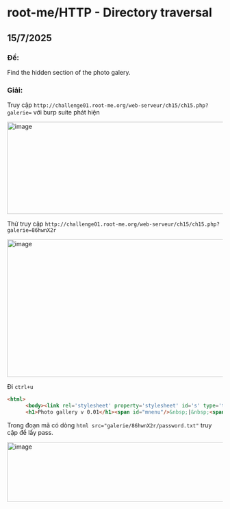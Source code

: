 # root-me/HTTP - Directory traversal

## 15/7/2025 

### Đề:

Find the hidden section of the photo galery.

### Giải:

Truy cập `http://challenge01.root-me.org/web-serveur/ch15/ch15.php?galerie=` với burp suite phát hiện 

<img width="941" height="215" alt="image" src="https://github.com/user-attachments/assets/01e7ef3a-4fd9-4cdd-8350-bc1a89253d42" />

Thử truy cập `http://challenge01.root-me.org/web-serveur/ch15/ch15.php?galerie=86hwnX2r`

<img width="908" height="321" alt="image" src="https://github.com/user-attachments/assets/df91623b-fb43-4c37-b5d4-c8e1c78e2892" />

Đi `ctrl+u`

```html
<html>
      <body><link rel='stylesheet' property='stylesheet' id='s' type='text/css' href='/template/s.css' media='all' /><iframe id='iframe' src='https://www.root-me.org/?page=externe_header'></iframe>
	  <h1>Photo gallery v 0.01</h1><span id="mnenu"/>&nbsp;|&nbsp;<span><a href="?galerie=emotes">emotes</a></span>&nbsp;|&nbsp;<span><a href="?galerie=apps">apps</a></span>&nbsp;|&nbsp;<span><a href="?galerie=devices">devices</a></span>&nbsp;|&nbsp;<span><a href="?galerie=categories">categories</a></span>&nbsp;|&nbsp;<span><a href="?galerie=actions">actions</a></span>&nbsp;|</span><span style='text-align: right; float:right;'>Connected as : <b>guest</b></span><br/><hr/><table id="content"><tr></tr><tr><td><img width="64px" height="64px" src="galerie/86hwnX2r/password.txt" alt="password.txt"></td><td><img width="64px" height="64px" src="galerie/86hwnX2r/hacked_web.jpg" alt="hacked_web.jpg"></td><td><img width="64px" height="64px" src="galerie/86hwnX2r/secret.png" alt="secret.png"></td></tr><tr></tr></table></body></html>
```

Trong đoạn mã có dòng ```html src="galerie/86hwnX2r/password.txt"``` truy cập để lấy pass.

<img width="928" height="139" alt="image" src="https://github.com/user-attachments/assets/e30e5381-2c72-484f-9302-1f8592484e0d" />


